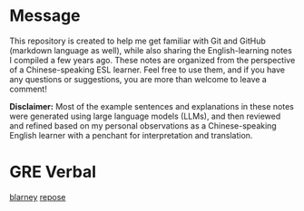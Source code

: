 # Message 
This repository is created to help me get familiar with Git and GitHub (markdown language as well), while also sharing the English-learning notes I compiled a few years ago. These notes are organized from the perspective of a Chinese-speaking ESL learner. Feel free to use them, and if you have any questions or suggestions, you are more than welcome to leave a comment! 

**Disclaimer:** Most of the example sentences and explanations in these notes were generated using large language models (LLMs), and then reviewed and refined based on my personal observations as a Chinese-speaking English learner with a penchant for interpretation and translation.

# GRE Verbal
[blarney](https://github.com/chousheep/gre/edit/main/blarney.md)
[repose](https://github.com/chousheep/gre/edit/main/repose.md)

